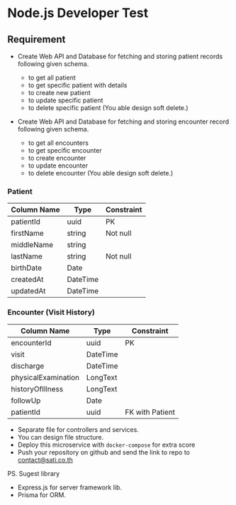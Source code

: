 # Node.js Developer Test

## Requirement

-   Create Web API and Database for fetching and storing patient records following given schema.
    -   to get all patient
    -   to get specific patient with details
    -   to create new patient
    -   to update specific patient 
    -   to delete specific patient (You able design soft delete.)

- Create Web API and Database for fetching and storing encounter record following given schema.
  - to get all encounters
  - to get specific encounter
  - to create encounter
  - to update encounter
  - to delete encounter (You able design soft delete.)

### Patient

| Column Name | Type     | Constraint |
| ----------- | -------- | ---------- |
| patientId   | uuid     | PK         |
| firstName   | string   | Not null   |
| middleName  | string   |            |
| lastName    | string   | Not null   |
| birthDate   | Date     |            |
| createdAt   | DateTime |            |
| updatedAt   | DateTime |            |

### Encounter (Visit History)

| Column Name         | Type     | Constraint      |
| ------------------- | -------- | --------------- |
| encounterId         | uuid     | PK              |
| visit               | DateTime |                 |
| discharge           | DateTime |                 |
| physicalExamination | LongText |                 |
| historyOfIllness    | LongText |                 |
| followUp            | Date     |                 |
| patientId           | uuid     | FK with Patient |


-  Separate file for controllers and services.
-  You can design file structure.
-  Deploy this microservice with `docker-compose` for extra score
-  Push your repository on github and send the link to repo to contact@sati.co.th

PS. 
Sugest library
- Express.js for server framework lib.
- Prisma for ORM.
